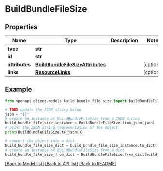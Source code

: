 # BuildBundleFileSize


## Properties

Name | Type | Description | Notes
------------ | ------------- | ------------- | -------------
**type** | **str** |  | 
**id** | **str** |  | 
**attributes** | [**BuildBundleFileSizeAttributes**](BuildBundleFileSizeAttributes.md) |  | [optional] 
**links** | [**ResourceLinks**](ResourceLinks.md) |  | [optional] 

## Example

```python
from openapi_client.models.build_bundle_file_size import BuildBundleFileSize

# TODO update the JSON string below
json = "{}"
# create an instance of BuildBundleFileSize from a JSON string
build_bundle_file_size_instance = BuildBundleFileSize.from_json(json)
# print the JSON string representation of the object
print(BuildBundleFileSize.to_json())

# convert the object into a dict
build_bundle_file_size_dict = build_bundle_file_size_instance.to_dict()
# create an instance of BuildBundleFileSize from a dict
build_bundle_file_size_from_dict = BuildBundleFileSize.from_dict(build_bundle_file_size_dict)
```
[[Back to Model list]](../README.md#documentation-for-models) [[Back to API list]](../README.md#documentation-for-api-endpoints) [[Back to README]](../README.md)


